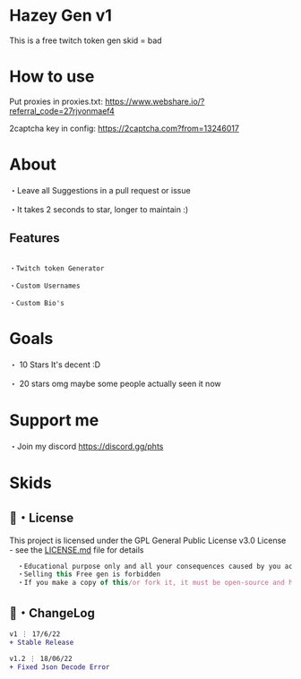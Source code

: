 # Hazey Gen v1
This is a free twitch token gen skid = bad


# How to use
Put proxies in proxies.txt: https://www.webshare.io/?referral_code=27rjvonmaef4

2captcha key in config: https://2captcha.com?from=13246017

# About

・Leave all Suggestions in a pull request or issue

・It takes 2 seconds to star, longer to maintain :)

## Features
```

・Twitch token Generator

・Custom Usernames

・Custom Bio's
```

# Goals

・ 10 Stars It's decent :D

・ 20  stars omg maybe some people actually seen it now

# Support me
・Join my discord
https://discord.gg/phts


# Skids



## 📄・License

This project is licensed under the GPL General Public License v3.0 License - see the [LICENSE.md](./LICENSE) file for details
```js
  ・Educational purpose only and all your consequences caused by you actions is your responsibility
  ・Selling this Free gen is forbidden
  ・If you make a copy of this/or fork it, it must be open-source and have credits linking to this repo
```


## 💭・ChangeLog

```diff
v1 ⋮ 17/6/22
+ Stable Release

v1.2 ⋮ 18/06/22
+ Fixed Json Decode Error

```







